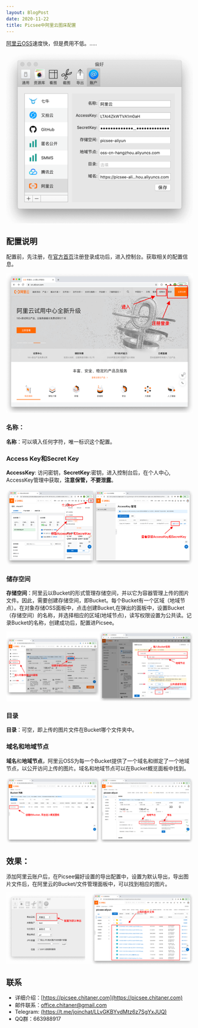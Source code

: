 ```yaml
---
layout: BlogPost
date: 2020-11-22
title: Picsee中阿里云图床配置
---
```


[阿里云OSS](https://cn.aliyun.com)速度快，但是费用不低。.....<!-- more -->

![配置](./images/Picsee_imageCloud_aliyun/aliyun.png)

## 配置说明
配置前，先注册，在[官方首页](https://cn.aliyun.com)注册登录成功后，进入控制台。获取相关的配置信息。

![register](./images/Picsee_imageCloud_aliyun/register.png)

### 名称：
**名称**：可以填入任何字符，唯一标识这个配置。

### Access Key和Secret Key
**AccessKey**: 访问密钥，**SecretKey**:密钥，进入控制台后，在个人中心, AccessKey管理中获取，**注意保管，不要泄露**。

![keys](./images/Picsee_imageCloud_aliyun/keys.png)

### 储存空间
**存储空间**：阿里云以Bucket的形式管理存储空间，并以它为容器管理上传的图片文件。因此，需要创建存储空间，即Bucket。每个Bucket有一个区域（地域节点）。在对象存储OSS面板中，点击创建Bucket,在弹出的面板中，设置Bucket（存储空间）的名称，并选择相应的区域(地域节点)，读写权限设置为公共读。记录Bucket的名称，创建成功后，配置进Picsee。

![bucket](./images/Picsee_imageCloud_aliyun/bucket.png)

### 目录
**目录**：可空，即上传的图片文件在Bucket哪个文件夹中。

### 域名和地域节点
**域名**和**地域节点**，阿里云OSS为每一个Bucket提供了一个域名和绑定了一个地域节点，以公开访问上传的图片。域名和地域节点可以在Bucket概览面板中找到。

![domain](./images/Picsee_imageCloud_aliyun/domain.png)

## 效果：
添加阿里云账户后，在Picsee偏好设置的导出配置中，设置为默认导出，导出图片文件后，在阿里云的Bucket/文件管理面板中，可以找到相应的图片。

![result](./images/Picsee_imageCloud_aliyun/result.png)

## 联系
- 详细介绍：[https://picsee.chitaner.com](https://picsee.chitaner.com)
- 邮件联系：[office.chitaner@gmail.com](mailto:office.chitaner@gmail.com)
- Telegram: [(https://t.me/joinchat/LLvGKBYvdMtz6z7SgYxJUQ)](https://t.me/joinchat/LLvGKBYvdMtz6z7SgYxJUQ)
- QQ群：663988917